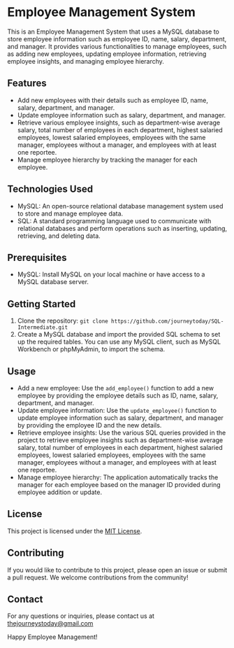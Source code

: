 # Employee Management System

This is an Employee Management System that uses a MySQL database to store employee information such as employee ID, name, salary, department, and manager. It provides various functionalities to manage employees, such as adding new employees, updating employee information, retrieving employee insights, and managing employee hierarchy.

## Features

- Add new employees with their details such as employee ID, name, salary, department, and manager.
- Update employee information such as salary, department, and manager.
- Retrieve various employee insights, such as department-wise average salary, total number of employees in each department, highest salaried employees, lowest salaried employees, employees with the same manager, employees without a manager, and employees with at least one reportee.
- Manage employee hierarchy by tracking the manager for each employee.

## Technologies Used

- MySQL: An open-source relational database management system used to store and manage employee data.
- SQL: A standard programming language used to communicate with relational databases and perform operations such as inserting, updating, retrieving, and deleting data.

## Prerequisites

- MySQL: Install MySQL on your local machine or have access to a MySQL database server.

## Getting Started

1. Clone the repository: `git clone https://github.com/journeytoday/SQL-Intermediate.git`
2. Create a MySQL database and import the provided SQL schema to set up the required tables. You can use any MySQL client, such as MySQL Workbench or phpMyAdmin, to import the schema.
## Usage

- Add a new employee: Use the `add_employee()` function to add a new employee by providing the employee details such as ID, name, salary, department, and manager.
- Update employee information: Use the `update_employee()` function to update employee information such as salary, department, and manager by providing the employee ID and the new details.
- Retrieve employee insights: Use the various SQL queries provided in the project to retrieve employee insights such as department-wise average salary, total number of employees in each department, highest salaried employees, lowest salaried employees, employees with the same manager, employees without a manager, and employees with at least one reportee.
- Manage employee hierarchy: The application automatically tracks the manager for each employee based on the manager ID provided during employee addition or update.

## License

This project is licensed under the [MIT License](LICENSE).

## Contributing

If you would like to contribute to this project, please open an issue or submit a pull request. We welcome contributions from the community!

## Contact

For any questions or inquiries, please contact us at thejourneystoday@gmail.com

Happy Employee Management!
